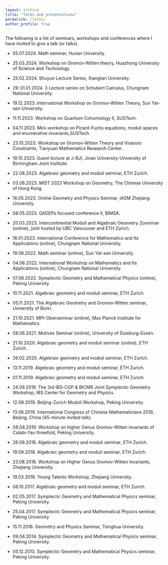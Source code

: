 ```yaml
---
layout: archive
title: "Talks and presentations"
permalink: /talks/
author_profile: true
---
```


The following is a list of seminars, workshops and conferences where I have invited to give a talk (or talks).

- 05.07.2024. Math seminar, Hunan University.

- 25.03.2024. Workshop on Gromov-Witten theory, Huazhong University of Science and Technology.

- 25.02.2024. Shuyun Lecture Series, Xiangtan University.

- 29-31.01.2024. 3 Lecture series on Schubert Calculus, Chungnam National University.

- 19.12.2023. International Workshop on Gromov-Witten Theory, Sun Yat-sen University.

- 11.11.2023. Workshop on Quantum Cohomology II, SUSTech.

- 04.11.2023. Mini-workshop on Picard-Fuchs equations, moduli spaces and enumerative invariants,SUSTech.

- 23.10.2023. Workshop on Gromov-Witten Theory and Virasoro Constraints, Tianyuan Mathematics Research Center.

- 19.10.2023. Guest lecture at J-BJI, Jinan University-University of Birmingham Joint Institute.

- 22.08.2023. Algebraic geometry and moduli seminar, ETH Zurich.

- 03.08.2023. MIST 2023 Workshop on Geometry, The Chinese University of Hong Kong.

- 16.05.2023. Online Geometry and Physics Seminar, IASM Zhejiang University.

- 08.05.2023. GADEPs focused conference II, BIMSA.

- 20.03.2023. Intercontinental Moduli and Algebraic Geometry Zoominar (online), joint hosted by UBC Vancouver and ETH Zürich.

- 16.01.2023. International Conference for Mathematics and Its Applications (online), Chungnam National University.

- 19.09.2022. Math seminar (online), Sun Yat-sen University.

- 04.08.2022. International Workshop on Mathematics and Its Applications (online), Chungnam National University.

- 07.06.2022. Symplectic Geometry and Mathematical Physics (online), Peking University.

- 10.11.2021. Algebraic geometry and moduli seminar, ETH Zurich.

- 05.11.2021. The Algebraic Geometry and Gromov-Witten seminar, University of Bonn.

- 21.10.2021. MPI-Oberseminar (online), Max Planck Institute for Mathematics.

- 08.06.2021. Motives Seminar (online), University of Duisburg-Essen.

- 21.10.2020. Algebraic geometry and moduli seminar (online), ETH Zurich.

- 26.02.2020. Algebraic geometry and moduli seminar, ETH Zurich.

- 13.11.2019. Algebraic geometry and moduli seminar, ETH Zurich.

- 01.11.2019. Algebraic geometry and moduli seminar, ETH Zurich.

- 24.09.2019. The 3rd IBS-CGP & BICMR Joint Symplectic Geometry Workshop, IBS Center for Geometry and Physics.

- 12.09.2019. Beijing-Zurich Moduli Workshop, Peking University.

- 13.06.2019. International Congress of Chinese Mathematicians 2019, Beijing, China (45-minute invited talk).

- 08.04.2019. Workshop on higher Genus Gromov-Witten invariants of Calabi-Yau threefold, Peking University.

- 26.09.2018. Algebraic geometry and moduli seminar, ETH Zurich.

- 19.09.2018. Algebraic geometry and moduli seminar, ETH Zurich. 

- 23.08.2018. Workshop on Higher Genus Gromov-Witten Invariants, Zhejiang University. 

- 19.03.2018. Young Talents Workshop, Zhejiang University. 

- 06.10.2017. Algebraic geometry and moduli seminar, ETH Zurich.

- 02.05.2017. Symplectic Geometry and Mathematical
Physics seminar, Peking University. 

- 25.04.2017. Symplectic Geometry and Mathematical
Physics seminar, Peking University. 

- 15.11.2016. Geometry and Physics Seminar, Tsinghua University. 

- 09.04.2014. Symplectic Geometry and Mathematical
Physics seminar, Peking University. 

- 05.12.2013. Symplectic Geometry and Mathematical
Physics seminar, Peking University. 



